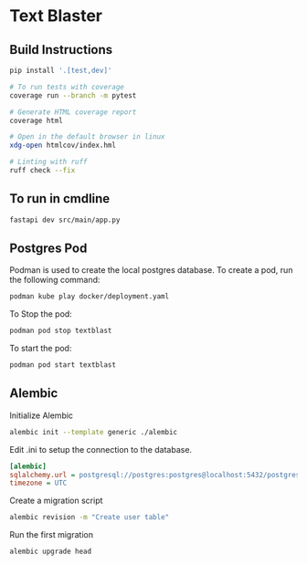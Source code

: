 # Text Blaster

## Build Instructions

```bash
pip install '.[test,dev]'

# To run tests with coverage
coverage run --branch -m pytest

# Generate HTML coverage report
coverage html

# Open in the default browser in linux
xdg-open htmlcov/index.hml

# Linting with ruff
ruff check --fix
```

## To run in cmdline

```bash
fastapi dev src/main/app.py
```

## Postgres Pod

Podman is used to create the local postgres database. To create a pod, run the following command:

```bash
podman kube play docker/deployment.yaml
```

To Stop the pod:
```bash
podman pod stop textblast
```

To start the pod:
```bash
podman pod start textblast
````

## Alembic

Initialize Alembic

```bash
alembic init --template generic ./alembic
```

Edit .ini to setup the connection to the database.

```ini
[alembic]
sqlalchemy.url = postgresql://postgres:postgres@localhost:5432/postgres
timezone = UTC
```

Create a migration script

```bash
alembic revision -m "Create user table"
```

Run the first migration

```bash
alembic upgrade head
```
